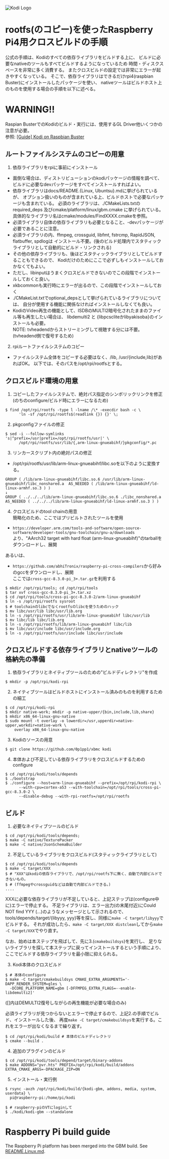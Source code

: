 ![Kodi Logo](resources/banner_slim.png)

# rootfs(のコピー)を使ったRaspberry Pi4用クロスビルドの手順

公式の手順は、Kodiのすべての依存ライブラリをビルドする上に、
ビルドに必要なnativeのツールもすべてビルドするようになっているため
時間・ディスクスペースを非常に多く消費する。
またクロスビルドの設定では非常にエラーが起きやすくなっている。
そこで、依存ライブラリはできるだけrpi4(raspbian Buster)にインストールしたパッケージを使い、
nativeツールはビルドホスト上のものを使用する場合の手順を以下に述べる。

# WARNING!!

Raspian BusterでのKodiのビルド・実行には、使用するGL Driver他いくつかの注意が必要。\
参照: [\[Guide\] Kodi on Raspbian Buster](https://www.raspberrypi.org/forums/viewtopic.php?f=66&t=251645)

## ルートファイルシステムのコピーの用意

1. 依存ライブラリをrpiに事前にインストール
- 面倒な場合は、ディストリビューションのkodiパッケージの情報を調べて、
  ビルドに必要なdevパッケージをすべてインストールすればよい。
- 依存ライブラリはdocs/README.{Linux, Ubuntsu}.mdに挙げられているが、
  オプション扱いのものが含まれている上、ビルドホストで必要なパッケージも含まれている。
  必須のライブラリは、./CMakeLists.txtの required\_deps 及びcmake/platform/linux/gbm.cmake
  に挙げられている。具体的なライブラリ名はcmake/modules/FindXXXX.cmakeを参照。
- 必須ライブラリ自体の依存ライブラリも必要となること、-devパッケージが必要であることに注意。
- 必須ライブラリの内、ffmpeg, crossguid, libfmt, fstrcmp, RapidJSON, flatbuffer, spdlogは
  インストール不要。(後のビルド処理内でスタティックライブラリとして自動的にビルド・リンクされる)
- その他の依存ライブラリも、後ほどスタティックライブラリとしてビルドすることもできるので、
  Kodiだけのためにここで必ずしもインストールしておかなくてもよい。
- ただし、libinputはうまくクロスビルドできないのでこの段階でインストールしておくと良い。
- xkbcommonも実行時にエラーが出るので、この段階でインストールしておく
- ./CMakeList.txtでoptional\_depsとして挙げられているライブラリについては、
  自分が使用する機能に関係なければインストールしなくても良い。
- KodiのVideo再生の機能として、ISDBのMULTI2暗号化されたままのファイル等も再生したい場合は、
  libdemulti2 と {libpcscliteかlibyakisoba}のインストールも必要。\
  NOTE: tvheadendからストリーミングして視聴する分には不要。(tvheadend側で復号するため)

2. rpiルートファイルシステムのコピー
- ファイルシステム全体をコピーする必要はなく、/lib, /usr/{include,lib}があればOK。
以下では、そのパスを/opt/rpi/rootfsとする。

## クロスビルド環境の用意

1. コピーしたファイルシステムで、絶対パス指定のシンボリックリンクを修正 \
(のちのconfigure/ビルド時にエラーになるため)
```
$ find /opt/rpi/rootfs -type l -lname /\* -execdir bash -c \
      'ln -sf /opt/rpi/rootfs$(readlink {}) {}' \;
```
2. pkgconfigファイルの修正
```
$ sed -i --follow-symlinks 's|^prefix=/usr|prefix=/opt/rpi/rootfs/usr|' \
      /opt/rpi/rootfs/usr/lib/{,arm-linux-gnueabihf/}pkgconfig/*.pc
```
3. リンカースクリプト内の絶対パスの修正
- /opt/rpi/rootfs/usr/lib/arm-linux-gnueabihf/libc.soを以下のように変換する。
```
GROUP ( /lib/arm-linux-gnueabihf/libc.so.6 /usr/lib/arm-linux-gnueabihf/libc_nonshared.a  AS_NEEDED ( /lib/arm-linux-gnueabihf/ld-linux-armhf.so.3 ) )
↓
GROUP ( ../../../lib/arm-linux-gnueabihf/libc.so.6 ./libc_nonshared.a  AS_NEEDED ( ../../../lib/arm-linux-gnueabihf/ld-linux-armhf.so.3 ) )
```
4. クロスビルドのtool chainの用意 \
簡略化のため、ここではプリビルトされたツールを使用
- `https://developer.arm.com/tools-and-software/open-source-software/developer-tools/gnu-toolchain/gnu-a/downloads` \
より、"AArch32 target with hard float (arm-linux-gnueabihf)"のtarballをダウンロードし、展開

あるいは、
- `https://github.com/abhiTronix/raspberry-pi-cross-compilers`から好みのgccをダウンロードし、展開\
 ここでは`cross-gcc-8.3.0-pi_3+.tar.gz`を利用する
```
$ mkdir /opt/rpi/tools; cd /opt/rpi/tools
$ tar xvf cross-gcc-8.3.0-pi_3+.tar.xz
$ cd /opt/rpi/tools/cross-pi-gcc-8.3.0-2/arm-linux-gnueabihf
$ ln -s /opt/rpi/rootfs sysroot
$ # toolchainのlibcでなくrootfsのlibcを使うためのハック
$ mv libc/usr/lib libc/usr/lib.org
$ ln -s /opt/rpi/rootfs/usr/lib/arm-linux-gnueabihf libc/usr/lib
$ mv libc/lib libc/lib.org
$ ln -s /opt/rpi/rootfs/lib/arm-linux-gnueabihf libc/lib
$ mv libc/usr/include libc/usr/include.org
$ ln -s /opt/rpi/rootfs/usr/include libc/usr/include
```

## クロスビルドする依存ライブラリとnativeツールの格納先の準備

1. 依存ライブラリとネイティブツールのための"ビルドディレクトリ"を作成
```
$ mkdir -p /opt/rpi/kodi-rpi
```
2. ネイティブツールはビルドホストにインストール済みのものを利用するための細工
```
$ cd /opt/rpi/kodi-rpi
$ mkdir native-work; mkdir -p native-upper/{bin,include,lib,share}
$ mkdir x86_64-linux-gnu-native
$ sudo mount -t overlay -o lowerdir=/usr,upperdir=native-upper,workdir=native-work \
    overlay x86_64-linux-gnu-native
```
3. Kodiのソースの用意
```
$ git clone https://github.com/0p1pp1/xbmc kodi
```
4. 本体および不足している依存ライブラリをクロスビルドするためのconfigure
```
$ cd /opt/rpi/kodi/tools/depends
$ ./bootstrap
$ ./configure --host=arm-linux-gnueabihf --prefix=/opt/rpi/kodi-rpi \
      --with-cpu=cortex-a53 --with-toolchain=/opt/rpi/tools/cross-pi-gcc-8.3.0-2 \
      --disable-debug --with-rpi-rootfs=/opt/rpi/rootfs
```

## ビルド

1. 必要なネイティブツールのビルド
```
$ cd /opt/rpi/kodi/tools/depends;
$ make -C native/TexturePacker
$ make -C native/JsonSchemaBuilder
```
2. 不足しているライブラリをクロスビルド(スタティックライブラリとして)
```
$ cd /opt/rpi/kodi/tools/depends
$ make -C target/XXX
$ # "XXX"はkodiの依存ライブラリで、/opt/rpi/rootfs下に無く、自動で内部ビルドできないもの。
$ # (ffmpegやcrossguidなどは自動で内部ビルドできる。)
....
```
XXXに必要な依存ライブラリが不足していると、上記ステップは(configure中に)エラーで停止する。
不足ライブラリは、エラー出力(の末尾付近)にCould NOT find YYY (...)のようなメッセージとして示されるので、
tools/depends/target/{libyyy, yyy}等を探し、同様に`make -C target/libyyy`でビルドする。
それが成功したら、`make -C target/XXX distclean`してから`make -C target/XXX`でやり直す。

なお、始めは本ステップを飛ばして、先に3.(`cmakebuildsys`)を実行し、
足りないライブラリを探して本ステップに戻ってインストールするという手順により、
ここでビルドする依存ライブラリを最小限に抑えられる。

3. Kodi本体のクロスビルド
```
$ # 本体のconfigure
$ make -C target/cmakebuildsys CMAKE_EXTRA_ARGUMENTS='-DAPP_RENDER_SYSTEM=gles \
  -DCORE_PLATFORM_NAME=gbm [-DFFMPEG_EXTRA_FLAGS=--enable-libdemulti2]'
```
([]内はDEMULTI2復号しながらの再生機能が必要な場合のみ)

必須ライブラリが見つからないとエラーで停止するので、上記2.の手順でビルド、インストールした後、
再度`make -C target/cmakebuildsys`を実行する。これをエラーが出なくなるまで繰り返す。
```
$ cd /opt/rpi/kodi/build # 本体のビルドディレクトリ
$ cmake --build .
```
4. 追加のプラグインのビルド
```
$ cd /opt/rpi/kodi/tools/depend/target/binary-addons
$ make ADDONS="pvr.hts" PREFIX=/opt/rpi/kodi/build/addons EXTRA_CMAKE_ARGS=-DPACKAGE_ZIP=ON
```

5. インストール・実行例
```
$ rsync -avzh /opt/rpi/kodi/build/{kodi-gbm, addons, media, system, userdata} \
  pi@raspberry-pi:/home/pi/kodi

$ # raspberry-piのVTにloginして
$ ./kodi/kodi-gbm --standalone
```

# Raspberry Pi build guide

The Raspberry Pi platform has been merged into the GBM build. See [README.Linux.md](README.Linux.md).
